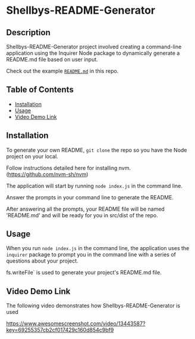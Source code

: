 # Shellbys-README-Generator

## Description

Shellbys-README-Generator project involved creating a command-line application using the Inquirer Node package to dynamically generate a README.md file based on user input.

Check out the example [`README.md`](https://github.com/swaguespack/Shellbys-README-Generator/tree/main/src/dist) in this repo.

## Table of Contents
* [Installation](#installation)
* [Usage](#usage)
* [Video Demo Link](#video-demo-link)


## Installation

To generate your own README, `git clone` the repo so you have the Node project on your local.

Follow instructions detailed here for installing nvm. (https://github.com/nvm-sh/nvm)

The application will start by running `node index.js` in the command line.

Answer the prompts in your command line to generate the README.

After answering all the prompts, your README file will be named 'README.md' and will be ready for you in src/dist of the repo.

## Usage 

When you run `node index.js` in the command line, the application uses the `inquirer` package to prompt you in the command line with a series of questions about your project.

fs.writeFile` is used to generate your project's README.md file.

## Video Demo Link

The following video demonstrates how Shellbys-README-Generator is used

https://www.awesomescreenshot.com/video/13443587?key=69255357cb2cf017429c160d854c9bf9